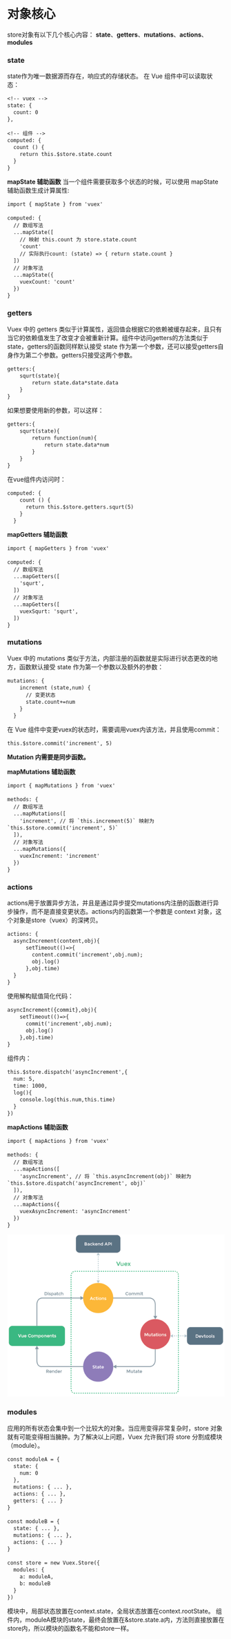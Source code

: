 对象核心
===================
store对象有以下几个核心内容：
**state**、**getters**、**mutations**、**actions**、**modules**

###  state
state作为唯一数据源而存在，响应式的存储状态。
在 Vue 组件中可以读取状态：
```
<!-- vuex -->
state: {
  count: 0
},

<!-- 组件 -->
computed: {
  count () {
    return this.$store.state.count
  }
}
```

**mapState 辅助函数**
当一个组件需要获取多个状态的时候，可以使用 mapState 辅助函数生成计算属性:
```
import { mapState } from 'vuex'

computed: {
  // 数组写法
  ...mapState([
    // 映射 this.count 为 store.state.count
    'count'
    // 实际执行count: (state) => { return state.count }
  ])
  // 对象写法
  ...mapState({
    vuexCount: 'count'
  })
}
```

###  getters
Vuex 中的 getters 类似于计算属性，返回值会根据它的依赖被缓存起来，且只有当它的依赖值发生了改变才会被重新计算。组件中访问getters的方法类似于state，getters的函数同样默认接受 state 作为第一个参数，还可以接受getters自身作为第二个参数。getters只接受这两个参数。
```
getters:{
	squrt(state){
		return state.data*state.data
	}  
}
```
如果想要使用新的参数，可以这样：
```
getters:{
    squrt(state){
        return function(num){
            return state.data*num
        } 
    }  
}
```
在vue组件内访问时：
```
computed: {
    count () {
      return this.$store.getters.squrt(5)
    }
  }
```

**mapGetters 辅助函数**
```
import { mapGetters } from 'vuex'

computed: {
  // 数组写法
  ...mapGetters([
    'squrt',
  ])
  // 对象写法
  ...mapGetters([
    vuexSqurt: 'squrt',
  ])
}
```

###  mutations
Vuex 中的 mutations 类似于方法，内部注册的函数就是实际进行状态更改的地方，函数默认接受 state 作为第一个参数以及额外的参数：
```
mutations: {
    increment (state,num) {
      // 变更状态
      state.count+=num
    }
  }
```
在 Vue 组件中变更vuex的状态时，需要调用vuex内该方法，并且使用commit：
```
this.$store.commit('increment', 5)
```
**Mutation 内需要是同步函数。**

**mapMutations 辅助函数**
```
import { mapMutations } from 'vuex'

methods: {
  // 数组写法
  ...mapMutations([
    'increment', // 将 `this.increment(5)` 映射为 `this.$store.commit('increment', 5)`
  ]),
  // 对象写法
  ...mapMutations({
    vuexIncrement: 'increment'
  })
}
```
###  actions
actions用于放置异步方法，并且是通过异步提交mutations内注册的函数进行异步操作，而不是直接变更状态。actions内的函数第一个参数是 context 对象，这个对象是store（vuex）的深拷贝。

```
actions: {
  asyncIncrement(content,obj){
      setTimeout(()=>{
        content.commit('increment',obj.num);
        obj.log()
      },obj.time)
  }
}
```
使用解构赋值简化代码：
```
asyncIncrement({commit},obj){
    setTimeout(()=>{
      commit('increment',obj.num);
      obj.log()
    },obj.time)
}
```
组件内：
```
this.$store.dispatch('asyncIncrement',{
  num: 5,
  time: 1000,
  log(){
    console.log(this.num,this.time)
  }
})
```
**mapActions 辅助函数**
```
import { mapActions } from 'vuex'

methods: {
  // 数组写法
  ...mapActions([
    'asyncIncrement', // 将 `this.asyncIncrement(obj)` 映射为 `this.$store.dispatch('asyncIncrement', obj)`
  ]),
  // 对象写法
  ...mapActions({
    vuexAsyncIncrement: 'asyncIncrement'
  })
}
```

![](./相关文件/24.png)

###  modules
应用的所有状态会集中到一个比较大的对象。当应用变得非常复杂时，store 对象就有可能变得相当臃肿。为了解决以上问题，Vuex 允许我们将 store 分割成模块（module）。
```
const moduleA = {
  state: { 
    num: 0
  },
  mutations: { ... },
  actions: { ... },
  getters: { ... }
}

const moduleB = {
  state: { ... },
  mutations: { ... },
  actions: { ... }
}

const store = new Vuex.Store({
  modules: {
    a: moduleA,
    b: moduleB
  }
})
```
模块中，局部状态放置在context.state，全局状态放置在context.rootState。
组件内，moduleA模块的state，最终会放置在&store.state.a内，方法则直接放置在store内，所以模块的函数名不能和store一样。